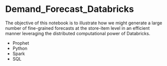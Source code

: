 # Demand_Forecast_Databricks

The objective of this notebook is to illustrate how we might generate a large number of fine-grained forecasts at the store-item level in an efficient manner leveraging the distributed computational power of Databricks.

* Prophet
* Python
* Spark
* SQL
